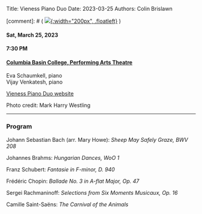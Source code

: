 Title: Vieness Piano Duo
Date: 2023-03-25
Authors: Colin Brislawn
<!-- Banner: ./images/2022-2023/CanovaWinds-large.jpg
Bannerposition: top -->

[comment]: # ( [![ ]({filename}/images/2022-2023/BalourdetQuartet-400.jpg){:width="200px", .floatleft}]({filename}./BalourdetQuartet.md) )

#### Sat, March 25, 2023

#### 7:30 PM

#### [Columbia Basin College, Performing Arts Theatre](https://goo.gl/maps/BZDawJuNMRM2)

Eva Schaumkell, piano <br>
Vijay Venkatesh, piano

[Vieness Piano Duo website](https://www.vienesspianoduo.com)

Photo credit: Mark Harry Westling

---

### Program

Johann Sebastian Bach (arr. Mary Howe): *Sheep May Safely Graze, BWV 208*

Johannes Brahms: *Hungarian Dances, WoO 1*

Franz Schubert: *Fantasie in F-minor, D. 940*

Frédéric Chopin: *Ballade No. 3 in A-flat Major, Op. 47*

Sergei Rachmaninoff: *Selections from Six Moments Musicaux, Op. 16*

Camille Saint-Saëns: *The Carnival of the Animals*

<!--
---

### Performer Biographies

[Axiom Brass bios (Word Document)]({attach}/2022-2023/Axiom bios.docx)

-->
